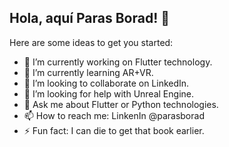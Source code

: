 ## Hola, aquí Paras Borad! 🍻

Here are some ideas to get you started:

- 🔭 I’m currently working on Flutter technology.
- 🌱 I’m currently learning AR+VR.
- 👯 I’m looking to collaborate on LinkedIn.
- 🤔 I’m looking for help with Unreal Engine.
- 💬 Ask me about Flutter or Python technologies.
- 📫 How to reach me: LinkenIn @parasborad
- ⚡ Fun fact: I can die to get that book earlier.
